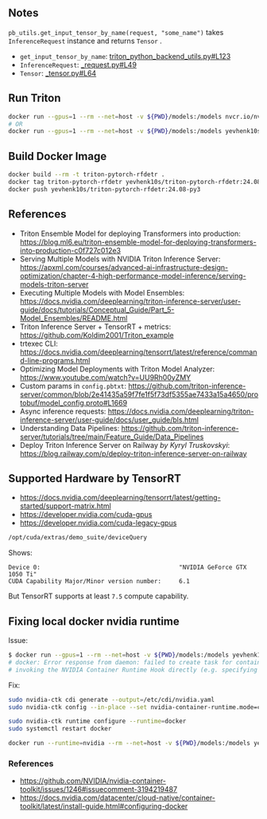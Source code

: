 
## Notes

`pb_utils.get_input_tensor_by_name(request, "some_name")` takes `InferenceRequest` instance and returns `Tensor` .

- `get_input_tensor_by_name`: [triton_python_backend_utils.py#L123](https://github.com/triton-inference-server/python_backend/blob/8b5a055e6f2cdd22cf6d3644e5822b01ffc62ce1/src/resources/triton_python_backend_utils.py#L123)
- `InferenceRequest`: [_request.py#L49](https://github.com/triton-inference-server/core/blob/70b908ca74b27407ae7c33b26ef26401d50aa871/python/tritonserver/_api/_request.py#L49)
- `Tensor`: [_tensor.py#L64](https://github.com/triton-inference-server/core/blob/main/python/tritonserver/_api/_tensor.py#L64)


## Run Triton

```bash
docker run --gpus=1 --rm --net=host -v ${PWD}/models:/models nvcr.io/nvidia/tritonserver:24.08-py3 tritonserver --model-repository=/models
# OR
docker run --gpus=1 --rm --net=host -v ${PWD}/models:/models yevhenk10s/triton-pytorch-rfdetr:24.08-py3 tritonserver --model-repository=/models
```

## Build Docker Image

```bash
docker build --rm -t triton-pytorch-rfdetr .
docker tag triton-pytorch-rfdetr yevhenk10s/triton-pytorch-rfdetr:24.08-py3
docker push yevhenk10s/triton-pytorch-rfdetr:24.08-py3
```

## References
- Triton Ensemble Model for deploying Transformers into production: https://blog.ml6.eu/triton-ensemble-model-for-deploying-transformers-into-production-c0f727c012e3
- Serving Multiple Models with NVIDIA Triton Inference Server: https://apxml.com/courses/advanced-ai-infrastructure-design-optimization/chapter-4-high-performance-model-inference/serving-models-triton-server
- Executing Multiple Models with Model Ensembles: https://docs.nvidia.com/deeplearning/triton-inference-server/user-guide/docs/tutorials/Conceptual_Guide/Part_5-Model_Ensembles/README.html
- Triton Inference Server + TensorRT + metrics: https://github.com/Koldim2001/Triton_example
- trtexec CLI: https://docs.nvidia.com/deeplearning/tensorrt/latest/reference/command-line-programs.html
-  Optimizing Model Deployments with Triton Model Analyzer: https://www.youtube.com/watch?v=UU9Rh00yZMY
-  Custom params in `config.pbtxt`: https://github.com/triton-inference-server/common/blob/2e41435a59f7fe1f5f73df5355ae7433a15a4650/protobuf/model_config.proto#L1669
- Async inference requests: https://docs.nvidia.com/deeplearning/triton-inference-server/user-guide/docs/user_guide/bls.html
- Understanding Data Pipelines: https://github.com/triton-inference-server/tutorials/tree/main/Feature_Guide/Data_Pipelines
- Deploy Triton Inference Server on Railway *by Kyryl Truskovskyi*: https://blog.railway.com/p/deploy-triton-inference-server-on-railway

## Supported Hardware by TensorRT
- https://docs.nvidia.com/deeplearning/tensorrt/latest/getting-started/support-matrix.html
- https://developer.nvidia.com/cuda-gpus
- https://developer.nvidia.com/cuda-legacy-gpus

```bash
/opt/cuda/extras/demo_suite/deviceQuery
```
Shows:
```
Device 0:                                       "NVIDIA GeForce GTX 1050 Ti"
CUDA Capability Major/Minor version number:     6.1
```

But TensorRT supports at least `7.5` compute capability.

## Fixing local docker nvidia runtime
Issue:
```bash
$ docker run --gpus=1 --rm --net=host -v ${PWD}/models:/models yevhenk10s/triton-pytorch-rfdetr:24.08-py3 tritonserver --model-repository=/models
# docker: Error response from daemon: failed to create task for container: failed to create shim task: OCI runtime create failed: runc create failed: unable to start container process: error during container init: error running prestart hook #0: exit status 1, stdout: , stderr: Using requested mode 'cdi'
# invoking the NVIDIA Container Runtime Hook directly (e.g. specifying the docker --gpus flag) is not supported. Please use the NVIDIA Container Runtime (e.g. specify the --runtime=nvidia flag) instead.
```

Fix:
```bash
sudo nvidia-ctk cdi generate --output=/etc/cdi/nvidia.yaml
sudo nvidia-ctk config --in-place --set nvidia-container-runtime.mode=cdi && systemctl restart docker

sudo nvidia-ctk runtime configure --runtime=docker
sudo systemctl restart docker

docker run --runtime=nvidia --rm --net=host -v ${PWD}/models:/models yevhenk10s/triton-pytorch-rfdetr:24.08-py3 tritonserver --model-repository=/models
```

### References
- https://github.com/NVIDIA/nvidia-container-toolkit/issues/1246#issuecomment-3194219487
- https://docs.nvidia.com/datacenter/cloud-native/container-toolkit/latest/install-guide.html#configuring-docker

